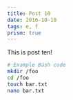 ```yaml
---
title: Post 10
date: 2016-10-10
tags: e, f
prism: true
---
```


This is post ten!

```bash
# Example Bash code
mkdir /foo
cd /foo
touch bar.txt
nano bar.txt
```

